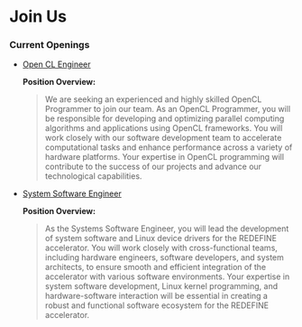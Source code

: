# Join Us
### Current Openings

- [Open CL Engineer](https://careers.morphing.in/jobs/Careers/87415000000388050/Open-CL-Engineer?source=CareerSite)

  **Position Overview:**
  > We are seeking an experienced and highly skilled OpenCL Programmer to join our team. As an OpenCL Programmer, you will be responsible for developing and optimizing parallel computing algorithms and applications using OpenCL frameworks. You will work closely with our software development team to accelerate computational tasks and enhance performance across a variety of hardware platforms. Your expertise in OpenCL programming will contribute to the success of our projects and advance our technological capabilities.

- [System Software Engineer](https://careers.morphing.in/jobs/Careers/87415000000432042/System-Software-Engineer?source=CareerSite)

  **Position Overview:**
  > As the Systems Software Engineer, you will lead the development of system software and Linux device drivers for the REDEFINE accelerator. You will work closely with cross-functional teams, including hardware engineers, software developers, and system architects, to ensure smooth and efficient integration of the accelerator with various software environments. Your expertise in system software development, Linux kernel programming, and hardware-software interaction will be essential in creating a robust and functional software ecosystem for the REDEFINE accelerator.
